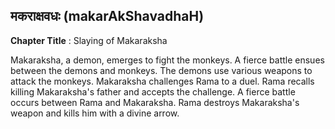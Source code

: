 ## मकराक्षवधः (makarAkShavadhaH)
**Chapter Title** : Slaying of Makaraksha

Makaraksha, a demon, emerges to fight the monkeys. A fierce battle ensues between the demons and monkeys. The demons use various weapons to attack the monkeys. Makaraksha challenges Rama to a duel. Rama recalls killing Makaraksha's father and accepts the challenge. A fierce battle occurs between Rama and Makaraksha. Rama destroys Makaraksha's weapon and kills him with a divine arrow.